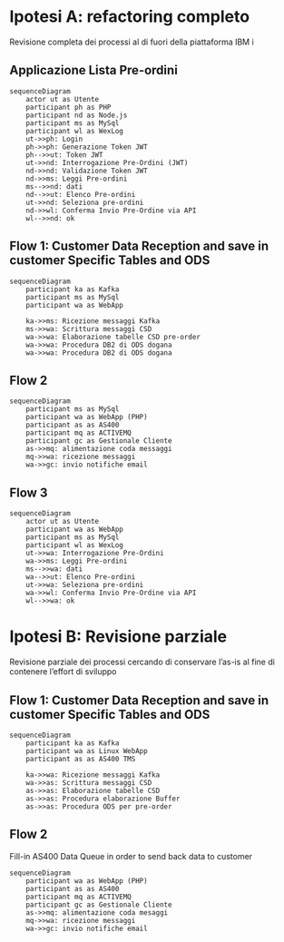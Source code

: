 # Ipotesi A: refactoring completo

Revisione completa dei processi al di fuori della piattaforma IBM i



## Applicazione Lista Pre-ordini 

```mermaid
sequenceDiagram
    actor ut as Utente
    participant ph as PHP
    participant nd as Node.js
    participant ms as MySql 
    participant wl as WexLog
    ut->>ph: Login 
    ph->>ph: Generazione Token JWT 
    ph-->>ut: Token JWT 
    ut->>nd: Interrogazione Pre-Ordini (JWT)
    nd->>nd: Validazione Token JWT  
    nd->>ms: Leggi Pre-ordini
    ms-->>nd: dati
    nd-->>ut: Elenco Pre-ordini
    ut->>nd: Seleziona pre-ordini 
    nd->>wl: Conferma Invio Pre-Ordine via API
    wl-->>nd: ok
```


## Flow 1: Customer Data Reception and save in customer Specific Tables and ODS


```mermaid
sequenceDiagram
    participant ka as Kafka
    participant ms as MySql 
    participant wa as WebApp

    ka->>ms: Ricezione messaggi Kafka
    ms->>wa: Scrittura messaggi CSD
    wa->>wa: Elaborazione tabelle CSD pre-order 
    wa->>wa: Procedura DB2 di ODS dogana
    wa->>wa: Procedura DB2 di ODS dogana
```

## Flow 2


```mermaid
sequenceDiagram
    participant ms as MySql 
    participant wa as WebApp (PHP)
    participant as as AS400
    participant mq as ACTIVEMQ
    participant gc as Gestionale Cliente
    as->>mq: alimentazione coda messaggi 
    mq->>wa: ricezione messaggi 
    wa->>gc: invio notifiche email
```

## Flow 3 

```mermaid
sequenceDiagram
    actor ut as Utente
    participant wa as WebApp
    participant ms as MySql 
    participant wl as WexLog
    ut->>wa: Interrogazione Pre-Ordini
    wa->>ms: Leggi Pre-ordini
    ms-->>wa: dati
    wa-->>ut: Elenco Pre-ordini
    ut->>wa: Seleziona pre-ordini 
    wa->>wl: Conferma Invio Pre-Ordine via API
    wl-->>wa: ok
```


# Ipotesi B: Revisione parziale 

Revisione parziale dei processi cercando di conservare l’as-is al fine di contenere l’effort di sviluppo

## Flow 1: Customer Data Reception and save in customer Specific Tables and ODS


```mermaid
sequenceDiagram
    participant ka as Kafka
    participant wa as Linux WebApp 
    participant as as AS400 TMS

    ka->>wa: Ricezione messaggi Kafka
    wa->>as: Scrittura messaggi CSD
    as->>as: Elaborazione tabelle CSD 
    as->>as: Procedura elaborazione Buffer
    as->>as: Procedura ODS per pre-order

```


## Flow 2

Fill-in AS400 Data Queue in order to send back data to customer 

```mermaid
sequenceDiagram
    participant wa as WebApp (PHP)
    participant as as AS400
    participant mq as ACTIVEMQ
    participant gc as Gestionale Cliente
    as->>mq: alimentazione coda mesaggi 
    mq->>wa: ricezione messaggi 
    wa->>gc: invio notifiche email
```




